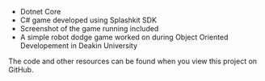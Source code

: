 - Dotnet Core
- C# game developed using Splashkit SDK
- Screenshot of the game running included
- A simple robot dodge game worked on during Object Oriented Developement in Deakin University

The code and other resources can be found when you view this project on GitHub.
